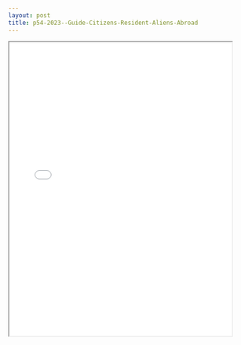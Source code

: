 ```yaml
---
layout: post
title: p54-2023--Guide-Citizens-Resident-Aliens-Abroad
---
```


<div class="pdf-container">
<iframe src="/ea//_pdf-2-md/p54-2023--Guide-Citizens-Resident-Aliens-Abroad.pdf" height="600" width="90%" allowFullScreen="true"></iframe>
</div>

